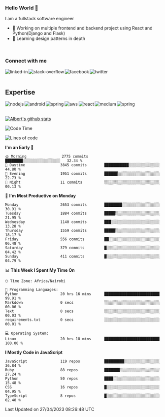 

### Hello World 👋
I am a fullstack software engineer
- 🔭 Working on multiple frontend and backend project using React and Python(Django and Flask)
- 🌱 Learning design patterns in depth

<br>

### Connect with me

[<img align="left" alt="linked-in" src="https://img.shields.io/badge/linkedin-%230077B5.svg?&style=for-the-badge&logo=linkedin&logoColor=white" />](https://www.linkedin.com/in/albert-byrone/)

<!-- [<img align="left" alt="medium" src="https://img.shields.io/badge/medium-%2312100E.svg?&style=for-the-badge&logo=medium&logoColor=white" />](https://56faisal.medium.com/) -->

[<img align="left" alt="stack-overflow" src="https://img.shields.io/badge/stack%20overflow-FE7A16?logo=stack-overflow&logoColor=white&style=for-the-badge" />](https://stackoverflow.com/users/11916317/albert-byrone)

[<img align="left" alt="facebook" src="https://img.shields.io/badge/facebook-%231877F2.svg?&style=for-the-badge&logo=facebook&logoColor=white" />](https://web.facebook.com/albert.byrone.1/)

[<img align="left" alt="twitter" src="https://img.shields.io/badge/twitter-%231DA1F2.svg?&style=for-the-badge&logo=twitter&logoColor=white" />](https://twitter.com/byrone_albert)

<br>

<br>

## Expertise
<img align="left" alt="nodejs" src="https://img.shields.io/badge/python%20-%2343853D.svg?&style=for-the-badge&logo=node.js&logoColor=white" />
<img align="left" alt="android" src="https://img.shields.io/badge/Flask-3DDC84?logo=android&logoColor=white&style=for-the-badge" />
<img align="left" alt="spring" src="https://img.shields.io/badge/drf%20-%236DB33F.svg?&style=for-the-badge&logo=spring&logoColor=white" />
<img align="left" alt="aws" src="https://img.shields.io/badge/django%20AWS-%23232F3E?logo=amazon-aws&logoColor=white&style=for-the-badge" />
<img align="left" alt="react" src="https://img.shields.io/badge/react%20-%2320232a.svg?&style=for-the-badge&logo=react&logoColor=%2361DAFB" />
<img align="left" alt="medium" src="https://img.shields.io/badge/Angular-%23316192.svg?&style=for-the-badge&logo=postgresql&logoColor=white" />
<img align="left" alt="spring" src="https://img.shields.io/badge/Javascript%20-%236DB33F.svg?&style=for-the-badge&logo=spring&logoColor=white" />
<br>
<br>


[![Albert's github stats](https://github-readme-stats.vercel.app/api?username=Albert-Byrone&count_private=true&show_icons=true&theme=radical&hide_rank=false)](https://github.com/anuraghazra/github-readme-stats)

<!-- [![Top Langs](https://github-readme-stats.vercel.app/api/top-langs/?username=Albert-Byrone&layout=compact)](https://github.com/anuraghazra/github-readme-stats) -->

<!--
**Albert-Byrone/Albert-Byrone** is a ✨ _special_ ✨ repository because its `README.md` (this file) appears on your GitHub profile.

Here are some ideas to get you started:

- 🔭 I’m currently working on ...
- 🌱 I’m currently learning ...
- 👯 I’m looking to collaborate on ...
- 🤔 I’m looking for help with ...
- 💬 Ask me about ...
- 📫 How to reach me: ...
- 😄 Pronouns: ...
- ⚡ Fun fact: ...
-->


<!--START_SECTION:waka-->
![Code Time](http://img.shields.io/badge/Code%20Time-482%20hrs%2041%20mins-blue)

![Lines of code](https://img.shields.io/badge/From%20Hello%20World%20I%27ve%20Written-62.5%20million%20lines%20of%20code-blue)

**I'm an Early 🐤** 

```text
🌞 Morning                2775 commits        ████████░░░░░░░░░░░░░░░░░   32.34 % 
🌆 Daytime                3845 commits        ███████████░░░░░░░░░░░░░░   44.80 % 
🌃 Evening                1951 commits        ██████░░░░░░░░░░░░░░░░░░░   22.73 % 
🌙 Night                  11 commits          ░░░░░░░░░░░░░░░░░░░░░░░░░   00.13 % 
```
📅 **I'm Most Productive on Monday** 

```text
Monday                   2653 commits        ████████░░░░░░░░░░░░░░░░░   30.91 % 
Tuesday                  1884 commits        █████░░░░░░░░░░░░░░░░░░░░   21.95 % 
Wednesday                1140 commits        ███░░░░░░░░░░░░░░░░░░░░░░   13.28 % 
Thursday                 1559 commits        █████░░░░░░░░░░░░░░░░░░░░   18.17 % 
Friday                   556 commits         ██░░░░░░░░░░░░░░░░░░░░░░░   06.48 % 
Saturday                 379 commits         █░░░░░░░░░░░░░░░░░░░░░░░░   04.42 % 
Sunday                   411 commits         █░░░░░░░░░░░░░░░░░░░░░░░░   04.79 % 
```


📊 **This Week I Spent My Time On** 

```text
🕑︎ Time Zone: Africa/Nairobi

💬 Programming Languages: 
Python                   20 hrs 16 mins      █████████████████████████   99.91 % 
Markdown                 0 secs              ░░░░░░░░░░░░░░░░░░░░░░░░░   00.06 % 
Text                     0 secs              ░░░░░░░░░░░░░░░░░░░░░░░░░   00.03 % 
requirements.txt         0 secs              ░░░░░░░░░░░░░░░░░░░░░░░░░   00.01 % 

💻 Operating System: 
Linux                    20 hrs 18 mins      █████████████████████████   100.00 % 
```

**I Mostly Code in JavaScript** 

```text
JavaScript               119 repos           █████████░░░░░░░░░░░░░░░░   36.84 % 
Ruby                     88 repos            ███████░░░░░░░░░░░░░░░░░░   27.24 % 
Python                   50 repos            ████░░░░░░░░░░░░░░░░░░░░░   15.48 % 
CSS                      16 repos            █░░░░░░░░░░░░░░░░░░░░░░░░   04.95 % 
TypeScript               8 repos             █░░░░░░░░░░░░░░░░░░░░░░░░   02.48 % 
```




 Last Updated on 27/04/2023 08:26:48 UTC
<!--END_SECTION:waka-->
